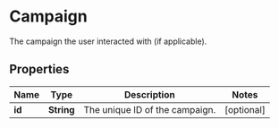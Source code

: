

# Campaign

The campaign the user interacted with (if applicable).
## Properties

Name | Type | Description | Notes
------------ | ------------- | ------------- | -------------
**id** | **String** | The unique ID of the campaign. |  [optional]




